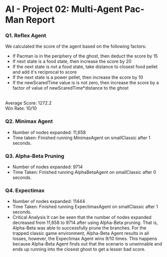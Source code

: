 # AI - Project 02: Multi-Agent Pac-Man Report 
 
### Q1. Reflex Agent 
We calculated the score of the agent based on the following factors: 
- If Pacman is in the periphery of the ghost, then deduct the score by 15 
- If next state is a food state, then increase the score by 20 
- If the next state is not a food state, take distance to closest food pellet and add it's reciprocal to score 
- If the next state is a power pellet, then increase the score by 10 
- If the newScaredTime value is is not zero, then increase the score by a factor of value of newScaredTime*distance to the ghost
<br/>
Average Score: 1272.2 <br/>
Win Rate: 10/10 
 
### Q2. Minimax Agent 
- Number of nodes expanded: 11,658 
- Time taken: Finished running MinimaxAgent on smallClassic after 1 seconds. 
 
### Q3. Alpha-Beta Pruning 
- Number of nodes expanded: 9714 
- Time Taken: Finished running AlphaBetaAgent on smallClassic after 0 seconds. 
 
### Q4. Expectimax 
- Number of nodes expanded: 11444 
- Time Taken: Finished running ExpectimaxAgent on smallClassic after 1 seconds. 
- Critical Analysis 
It can be seen that the number of nodes expanded decreased from 11,658 to 9714 after using Alpha-Beta pruning. That is, Alpha-Beta was able to successfully prune the branches. 
For the trapped classic game environment, Alpha-Beta Agent results in all losses, however, the Expectimax Agent wins 9/10 times. 
This happens because Alpha-Beta Agent finds out that the scenario is unwinnable and ends up running into the closest ghost to get a lesser bad score. 
